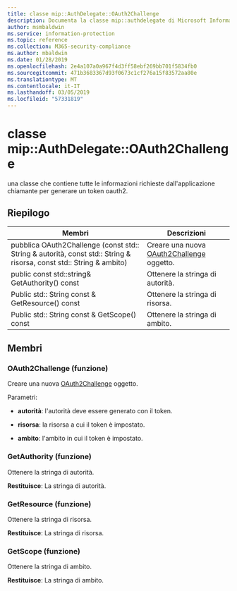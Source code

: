 ```yaml
---
title: classe mip::AuthDelegate::OAuth2Challenge
description: Documenta la classe mip::authdelegate di Microsoft Information Protection (MIP) SDK.
author: msmbaldwin
ms.service: information-protection
ms.topic: reference
ms.collection: M365-security-compliance
ms.author: mbaldwin
ms.date: 01/28/2019
ms.openlocfilehash: 2e4a107a0a967f4d3ff58ebf269bb701f5834fb0
ms.sourcegitcommit: 471b3683367d93f0673c1cf276a15f83572aa80e
ms.translationtype: MT
ms.contentlocale: it-IT
ms.lasthandoff: 03/05/2019
ms.locfileid: "57331819"
---
```

# <a name="class-mipauthdelegateoauth2challenge"></a>classe mip::AuthDelegate::OAuth2Challenge 
una classe che contiene tutte le informazioni richieste dall'applicazione chiamante per generare un token oauth2.
  
## <a name="summary"></a>Riepilogo
 Membri                        | Descrizioni                                
--------------------------------|---------------------------------------------
pubblica OAuth2Challenge (const std:: String & autorità, const std:: String & risorsa, const std:: String & ambito)  |  Creare una nuova [OAuth2Challenge](class_mip_authdelegate_oauth2challenge.md) oggetto.
public const std::string& GetAuthority() const  |  Ottenere la stringa di autorità.
Public std:: String const & GetResource() const  |  Ottenere la stringa di risorsa.
Public std:: String const & GetScope() const  |  Ottenere la stringa di ambito.
  
## <a name="members"></a>Membri
  
### <a name="oauth2challenge-function"></a>OAuth2Challenge (funzione)
Creare una nuova [OAuth2Challenge](class_mip_authdelegate_oauth2challenge.md) oggetto.

Parametri:  
* **autorità**: l'autorità deve essere generato con il token. 


* **risorsa**: la risorsa a cui il token è impostato. 


* **ambito**: l'ambito in cui il token è impostato.


  
### <a name="getauthority-function"></a>GetAuthority (funzione)
Ottenere la stringa di autorità.

  
**Restituisce**: La stringa di autorità.
  
### <a name="getresource-function"></a>GetResource (funzione)
Ottenere la stringa di risorsa.

  
**Restituisce**: La stringa di risorsa.
  
### <a name="getscope-function"></a>GetScope (funzione)
Ottenere la stringa di ambito.

  
**Restituisce**: La stringa di ambito.
